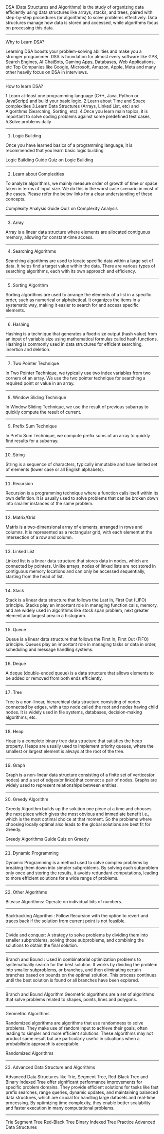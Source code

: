 DSA (Data Structures and Algorithms) is the study of organizing data efficiently using data structures like arrays, stacks, and trees, paired with step-by-step procedures (or algorithms) to solve problems effectively. Data structures manage how data is stored and accessed, while algorithms focus on processing this data.

*******************
Why to Learn DSA?


Learning DSA boosts your problem-solving abilities and make you a stronger programmer.
DSA is foundation for almost every software like GPS, Search Engines, AI ChatBots, Gaming Apps, Databases, Web Applications, etc
Top Companies like Google, Microsoft, Amazon, Apple, Meta and many other heavily focus on DSA in interviews.

*******************

How to learn DSA?


1.Learn at-least one programming language (C++, Java, Python or JavaScript) and build your basic logic.
2.Learn about Time and Space complexities
3.Learn Data Structures (Arrays, Linked List, etc) and Algorithms (Searching, Sorting, etc).
4.Once you learn main topics, it is important to solve coding problems against some predefined test cases,
5.Solve problems daily 

*******************

1. Logic Building


Once you have learned basics of a programming language, it is recommended that you learn basic logic building

Logic Building Guide
Quiz on Logic Building

*******************

2. Learn about Complexities


To analyze algorithms, we mainly measure order of growth of time or space taken in terms of input size. We do this in the worst case scenario in most of the cases. Please refer the below links for a clear understanding of these concepts.

Complexity Analysis Guide
Quiz on Complexity Analysis

*******************

3. Array


Array is a linear data structure where elements are allocated contiguous memory, allowing for constant-time access.



*******************

4. Searching Algorithms


Searching algorithms are used to locate specific data within a large set of data. It helps find a target value within the data. There are various types of searching algorithms, each with its own approach and efficiency.


*******************

5. Sorting Algorithm


Sorting algorithms are used to arrange the elements of a list in a specific order, such as numerical or alphabetical. It organizes the items in a systematic way, making it easier to search for and access specific elements.



*******************

6. Hashing


Hashing is a technique that generates a fixed-size output (hash value) from an input of variable size using mathematical formulas called hash functions. Hashing is commonly used in data structures for efficient searching, insertion and deletion.

*******************

7. Two Pointer Technique


In Two Pointer Technique, we typically use two index variables from two corners of an array. We use the two pointer technique for searching a required point or value in an array.

*******************

8. Window Sliding Technique


In Window Sliding Technique, we use the result of previous subarray to quickly compute the result of current.

*******************

9. Prefix Sum Technique


In Prefix Sum Technique, we compute prefix sums of an array to quickly find results for a subarray.

*******************

10. String


String is a sequence of characters, typically immutable and have limited set of elements (lower case or all English alphabets).

*******************

11. Recursion


Recursion is a programming technique where a function calls itself within its own definition. It is usually used to solve problems that can be broken down into smaller instances of the same problem.

*******************

12. Matrix/Grid

Matrix is a two-dimensional array of elements, arranged in rows and columns. It is represented as a rectangular grid, with each element at the intersection of a row and column.

*******************

13. Linked List


Linked list is a linear data structure that stores data in nodes, which are connected by pointers. Unlike arrays, nodes of linked lists are not stored in contiguous memory locations and can only be accessed sequentially, starting from the head of list.

*******************

14. Stack


Stack is a linear data structure that follows the Last In, First Out (LIFO) principle. Stacks play an important role in managing function calls, memory, and are widely used in algorithms like stock span problem, next greater element and largest area in a histogram.

*******************

15. Queue

Queue is a linear data structure that follows the First In, First Out (FIFO) principle. Queues play an important role in managing tasks or data in order, scheduling and message handling systems.

*******************

16. Deque

A deque (double-ended queue) is a data structure that allows elements to be added or removed from both ends efficiently.

*******************

17. Tree


Tree is a non-linear, hierarchical data structure consisting of nodes connected by edges, with a top node called the root and nodes having child nodes. It is widely used in file systems, databases, decision-making algorithms, etc.

*******************

18. Heap


Heap is a complete binary tree data structure that satisfies the heap property. Heaps are usually used to implement priority queues, where the smallest or largest element is always at the root of the tree.

*******************

19. Graph


Graph is a non-linear data structure consisting of a finite set of vertices(or nodes) and a set of edges(or links)that connect a pair of nodes. Graphs are widely used to represent relationships between entities.

*******************

20. Greedy Algorithm


Greedy Algorithm builds up the solution one piece at a time and chooses the next piece which gives the most obvious and immediate benefit i.e., which is the most optimal choice at that moment. So the problems where choosing locally optimal also leads to the global solutions are best fit for Greedy.

Greedy Algorithms Guide
Quiz on Greedy

*******************

21. Dynamic Programming


Dynamic Programming is a method used to solve complex problems by breaking them down into simpler subproblems. By solving each subproblem only once and storing the results, it avoids redundant computations, leading to more efficient solutions for a wide range of problems.

*******************

22. Other Algorithms


Bitwise Algorithms: Operate on individual bits of numbers.

*******************

Backtracking Algorithm : Follow Recursion with the option to revert and traces back if the solution from current point is not feasible.


*******************

Divide and conquer: A strategy to solve problems by dividing them into smaller subproblems, solving those subproblems, and combining the solutions to obtain the final solution.

*******************

Branch and Bound : Used in combinatorial optimization problems to systematically search for the best solution. It works by dividing the problem into smaller subproblems, or branches, and then eliminating certain branches based on bounds on the optimal solution. This process continues until the best solution is found or all branches have been explored.

*******************

Branch and Bound Algorithm
Geometric algorithms are a set of algorithms that solve problems related to shapes, points, lines and polygons.

*******************

Geometric Algorithms

Randomized algorithms are algorithms that use randomness to solve problems. They make use of random input to achieve their goals, often leading to simpler and more efficient solutions. These algorithms may not product same result but are particularly useful in situations when a probabilistic approach is acceptable.

Randomized Algorithms

*******************

23. Advanced Data Structure and Algorithms


Advanced Data Structures like Trie, Segment Tree, Red-Black Tree and Binary Indexed Tree offer significant performance improvements for specific problem domains. They provide efficient solutions for tasks like fast prefix searches, range queries, dynamic updates, and maintaining balanced data structures, which are crucial for handling large datasets and real-time processing. By optimizing time complexity, they enable better scalability and faster execution in many computational problems.

*******************

Trie
Segment Tree
Red-Black Tree
Binary Indexed Tree
Practice Advanced Data Structures
